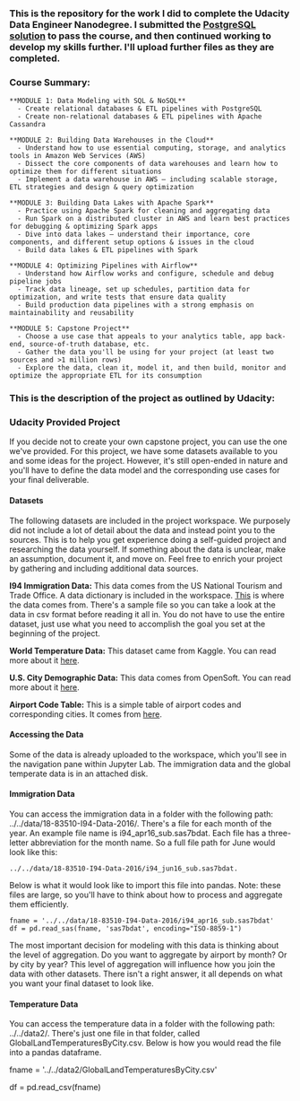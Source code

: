 ### This is the repository for the work I did to complete the Udacity Data Engineer Nanodegree. I submitted the [PostgreSQL solution](https://github.com/john-hills/Udacity-DENG-Capstone/blob/master/Capstone%20-%20PostgreSQL%20-%20Local.ipynb) to pass the course, and then continued working to develop my skills further. I'll upload further files as they are completed. 

### Course Summary:

    **MODULE 1: Data Modeling with SQL & NoSQL**
      - Create relational databases & ETL pipelines with PostgreSQL
      - Create non-relational databases & ETL pipelines with Apache Cassandra
    
    **MODULE 2: Building Data Warehouses in the Cloud**  
      - Understand how to use essential computing, storage, and analytics tools in Amazon Web Services (AWS)  
      - Dissect the core components of data warehouses and learn how to optimize them for different situations  
      - Implement a data warehouse in AWS — including scalable storage, ETL strategies and design & query optimization  
    
    **MODULE 3: Building Data Lakes with Apache Spark**
      - Practice using Apache Spark for cleaning and aggregating data
      - Run Spark on a distributed cluster in AWS and learn best practices for debugging & optimizing Spark apps
      - Dive into data lakes — understand their importance, core components, and different setup options & issues in the cloud
      - Build data lakes & ETL pipelines with Spark

    **MODULE 4: Optimizing Pipelines with Airflow**
      - Understand how Airflow works and configure, schedule and debug pipeline jobs
      - Track data lineage, set up schedules, partition data for optimization, and write tests that ensure data quality
      - Build production data pipelines with a strong emphasis on maintainability and reusability

    **MODULE 5: Capstone Project**
      - Choose a use case that appeals to your analytics table, app back-end, source-of-truth database, etc.
      - Gather the data you'll be using for your project (at least two sources and >1 million rows)
      - Explore the data, clean it, model it, and then build, monitor and optimize the appropriate ETL for its consumption

### This is the description of the project as outlined by Udacity:

### Udacity Provided Project
If you decide not to create your own capstone project, you can use the one we've provided. For this project, we have some datasets available to you and some ideas for the project. However, it's still open-ended in nature and you'll have to define the data model and the corresponding use cases for your final deliverable.

#### Datasets
The following datasets are included in the project workspace. We purposely did not include a lot of detail about the data and instead point you to the sources. This is to help you get experience doing a self-guided project and researching the data yourself. If something about the data is unclear, make an assumption, document it, and move on. Feel free to enrich your project by gathering and including additional data sources.

**I94 Immigration Data:** This data comes from the US National Tourism and Trade Office. A data dictionary is included in the workspace. [This](https://travel.trade.gov/research/reports/i94/historical/2016.html) is where the data comes from. There's a sample file so you can take a look at the data in csv format before reading it all in. You do not have to use the entire dataset, just use what you need to accomplish the goal you set at the beginning of the project.

**World Temperature Data:** This dataset came from Kaggle. You can read more about it [here](https://www.kaggle.com/berkeleyearth/climate-change-earth-surface-temperature-data).

**U.S. City Demographic Data:** This data comes from OpenSoft. You can read more about it [here](https://public.opendatasoft.com/explore/dataset/us-cities-demographics/export/).

**Airport Code Table:** This is a simple table of airport codes and corresponding cities. It comes from [here](https://datahub.io/core/airport-codes#data).

#### Accessing the Data
Some of the data is already uploaded to the workspace, which you'll see in the navigation pane within Jupyter Lab. The immigration data and the global temperate data is in an attached disk.

#### Immigration Data
You can access the immigration data in a folder with the following path: ../../data/18-83510-I94-Data-2016/. There's a file for each month of the year. An example file name is i94_apr16_sub.sas7bdat. Each file has a three-letter abbreviation for the month name. So a full file path for June would look like this: 
    
    ../../data/18-83510-I94-Data-2016/i94_jun16_sub.sas7bdat. 

Below is what it would look like to import this file into pandas. Note: these files are large, so you'll have to think about how to process and aggregate them efficiently.

    fname = '../../data/18-83510-I94-Data-2016/i94_apr16_sub.sas7bdat'
    df = pd.read_sas(fname, 'sas7bdat', encoding="ISO-8859-1")

The most important decision for modeling with this data is thinking about the level of aggregation. Do you want to aggregate by airport by month? Or by city by year? This level of aggregation will influence how you join the data with other datasets. There isn't a right answer, it all depends on what you want your final dataset to look like.

#### Temperature Data

You can access the temperature data in a folder with the following path: ../../data2/. There's just one file in that folder, called GlobalLandTemperaturesByCity.csv. Below is how you would read the file into a pandas dataframe.

fname = '../../data2/GlobalLandTemperaturesByCity.csv'

df = pd.read_csv(fname)
